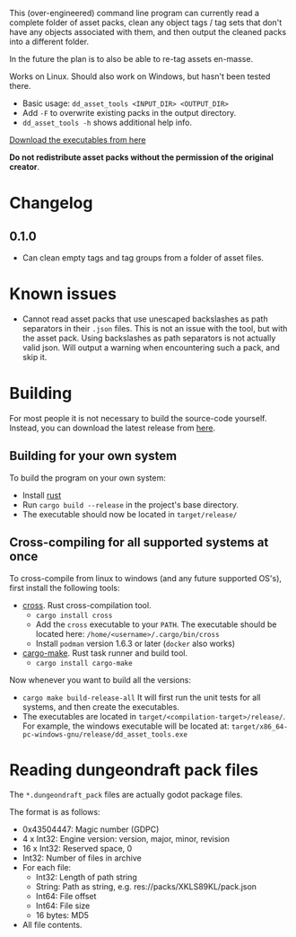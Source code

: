 This (over-engineered) command line program can currently read a complete folder of asset packs, 
clean any object tags / tag sets that don't have any objects associated with them,
and then output the cleaned packs into a different folder.

In the future the plan is to also be able to re-tag assets en-masse.

Works on Linux. Should also work on Windows, but hasn't been tested there.

- Basic usage: `dd_asset_tools <INPUT_DIR> <OUTPUT_DIR>`
- Add `-F` to overwrite existing packs in the output directory.
- `dd_asset_tools -h` shows additional help info.

[Download the executables from here](https://github.com/Wcubed/dungeondraft-asset-tools/releases)

__Do not redistribute asset packs without the permission of the original creator__.

# Changelog

## 0.1.0
- Can clean empty tags and tag groups from a folder of asset files.

# Known issues

- Cannot read asset packs that use unescaped backslashes as path separators in their `.json` files.
This is not an issue with the tool, but with the asset pack.
Using backslashes as path separators is not actually valid json.
Will output a warning when encountering such a pack, and skip it.

# Building

For most people it is not necessary to build the source-code yourself.
Instead, you can download the latest release from [here](https://github.com/Wcubed/dungeondraft-asset-tools/releases).

## Building for your own system
To build the program on your own system:
- Install [rust](https://www.rust-lang.org/)
- Run `cargo build --release` in the project's base directory.
- The executable should now be located in `target/release/`

## Cross-compiling for all supported systems at once
To cross-compile from linux to windows (and any future supported OS's), first install the following tools:
- [cross](https://github.com/rust-embedded/cross). Rust cross-compilation tool.
  - `cargo install cross`
  - Add the `cross` executable to your `PATH`. The executable should be located here: `/home/<username>/.cargo/bin/cross`
  - Install `podman` version 1.6.3 or later (`docker` also works)
- [cargo-make](https://github.com/sagiegurari/cargo-make#usage-predefined-makefiles). Rust task runner and build tool.
  - `cargo install cargo-make`

Now whenever you want to build all the versions:
- `cargo make build-release-all`
It will first run the unit tests for all systems, and then create the executables.
- The executables are located in `target/<compilation-target>/release/`.
For example, the windows executable will be located at: `target/x86_64-pc-windows-gnu/release/dd_asset_tools.exe`

# Reading dungeondraft pack files

The `*.dungeondraft_pack` files are actually godot package files.

The format is as follows:

- 0x43504447: Magic number (GDPC)
- 4 x Int32: Engine version: version, major, minor, revision
- 16 x Int32: Reserved space, 0
- Int32: Number of files in archive
- For each file:
  - Int32: Length of path string
  - String: Path as string, e.g. res://packs/XKLS89KL/pack.json
  - Int64: File offset
  - Int64: File size
  - 16 bytes: MD5
- All file contents.
